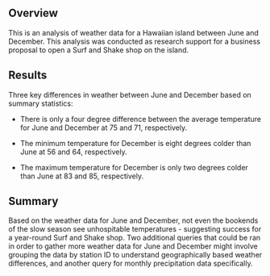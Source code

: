 ## Overview
This is an analysis of weather data for a Hawaiian island between June and December. This analysis was conducted as research support for a business proposal to open a Surf and Shake shop on the island.

## Results
Three key differences in weather between June and December based on summary statistics:

* There is only a four degree difference between the average temperature for June and December at 75 and 71, respectively.

* The minimum temperature for December is eight degrees colder than June at 56 and 64, respectively. 

* The maximum temperature for December is only two degrees colder than June at 83 and 85, respectively.


## Summary
Based on the weather data for June and December, not even the bookends of the slow season see unhospitable temperatures - suggesting success for a year-round Surf and Shake shop.
Two additional queries that could be ran in order to gather more weather data for June and December might involve grouping the data by station ID to understand geographically based weather differences, and another query for monthly precipitation data specifically.